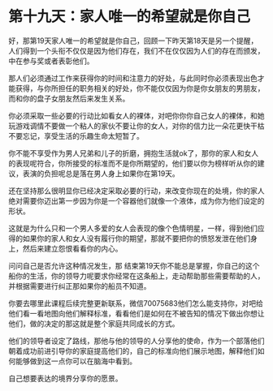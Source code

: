# 第十九天：家人唯一的希望就是你自己

好，那第19天家人唯一的希望就是你自己，回顾一下昨天第18天是另一个提醒，人们得到一个头衔不仅仅是因为他们存在，我们不在仅仅因为人们的存在而颁发，中在参与奖或者表彰他们。

那人们必须通过工作来获得你的时间和注意力的好处，与此同时你必须表现出色才能获得，与你所担任的职务相关的好处，你不能仅仅因为你是你女朋友的男朋友，而和你的盘子女朋友然后来发生关系。

你必须采取一些必要的行动比如看女人的裸体，对吧你你你自己女人的裸体，和她玩游戏调情不要做一个粘人的家伙不要让你的女人，对你的信力比一朵花更快干枯不要忘记，享受生活的乐趣生命太短暂了。

你不能不享受作为男人兄弟和儿子的折磨，拥抱生活就ok了，那你的家人和女人的表现呢符合，你所接受的标准而不是你所期望的，他们要以你为榜样听从你的建议，表演的负担呢总是落在男人身上如果你在第19天。

还在坚持那么很明显你已经决定采取必要的行动，来改变你现在的处境，你的家人绝对需要你迈出第一步因为你是一个容器他们就像一个液体，成为你为他们设定的形状。

这就是为什么只和一个男人多爱的女人会表现的像个色情明星，一样，得到他们应得的如果你的家人和女人没有履行你的期望，那就不要把你的愤怒发泄在他们身上，然后来建立怨恨看看你的内心。

问问自己是否允许这种情况发生，那 结束第19天你不能总是掌握，你自己的这个船你的生活，你的领导力呢要求你经常在这条船上，走动帮助那些需要帮助的人，并根据需要进行纠正那如果你的船员不知道。

你要去哪里此课程后续完整更新联系，微信70075683他们怎么能支持你，对吧给他们看一看地图向他们解释标准，看看他们是如何在不被告知的情况下做出你想让他们，做的决定的那这就是整个家庭共同成长的方式。

他们的领导者设定了路线，那他与他的领导的人分享他的使命，作为一个部落他们朝着成功前进引导你的家庭提高他们的，自己的标准向他们展示地图，解释他们如何能够做到这一点你可以在脑海中看到。

自己想要表达的境界分享你的愿景。